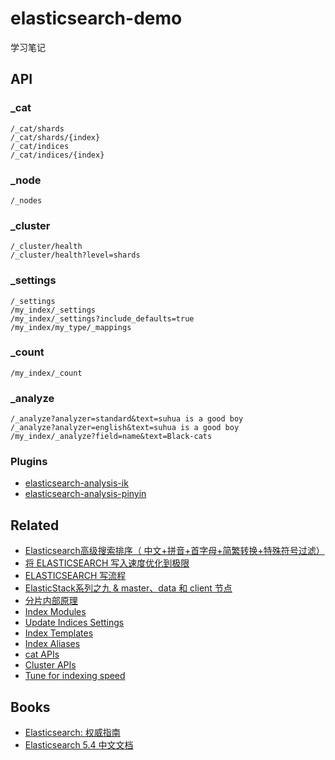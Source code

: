 # elasticsearch-demo

学习笔记

## API

### _cat

```
/_cat/shards
/_cat/shards/{index}
/_cat/indices
/_cat/indices/{index}
```

### _node

```
/_nodes
```

### _cluster

```
/_cluster/health
/_cluster/health?level=shards
```


### _settings

```
/_settings
/my_index/_settings
/my_index/_settings?include_defaults=true
/my_index/my_type/_mappings
```

### _count

```
/my_index/_count
```

### _analyze

```
/_analyze?analyzer=standard&text=suhua is a good boy
/_analyze?analyzer=english&text=suhua is a good boy 
/my_index/_analyze?field=name&text=Black-cats
```

### Plugins

- [elasticsearch-analysis-ik](https://github.com/medcl/elasticsearch-analysis-ik)
- [elasticsearch-analysis-pinyin](https://github.com/medcl/elasticsearch-analysis-pinyin)

## Related

- [Elasticsearch高级搜索排序（ 中文+拼音+首字母+简繁转换+特殊符号过滤）](http://www.cnblogs.com/clonen/p/6674888.html)
- [将 ELASTICSEARCH 写入速度优化到极限](https://www.easyice.cn/archives/207)
- [ELASTICSEARCH 写流程](https://www.easyice.cn/archives/180)
- [ElasticStack系列之九 & master、data 和 client 节点](https://www.cnblogs.com/liang1101/p/7284205.html)
- [分片内部原理](https://www.elastic.co/guide/cn/elasticsearch/guide/current/inside-a-shard.html)
- [Index Modules](https://www.elastic.co/guide/en/elasticsearch/reference/master/index-modules.html)
- [Update Indices Settings](https://www.elastic.co/guide/en/elasticsearch/reference/master/indices-update-settings.html)
- [Index Templates](https://www.elastic.co/guide/en/elasticsearch/reference/master/indices-templates.html)
- [Index Aliases](https://www.elastic.co/guide/en/elasticsearch/reference/current/indices-aliases.html)
- [cat APIs](https://www.elastic.co/guide/en/elasticsearch/reference/current/cat.html)
- [Cluster APIs](https://www.elastic.co/guide/en/elasticsearch/reference/current/cluster.html)
- [Tune for indexing speed](https://www.elastic.co/guide/en/elasticsearch/reference/6.1/tune-for-indexing-speed.html)

## Books

- [Elasticsearch: 权威指南](https://www.elastic.co/guide/cn/elasticsearch/guide/current/index.html)
- [Elasticsearch 5.4 中文文档](http://cwiki.apachecn.org/display/Elasticsearch/Index)
